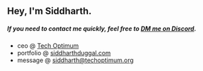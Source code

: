 
## Hey, I'm Siddharth.
##### If you need to contact me quickly, feel free to <a href="https://discord.com/users/910659572199464990"> DM me on Discord</a>. 



-  ceo @ [Tech Optimum](https://github.com/TechOptimum)
-  portfolio @ [siddharthduggal.com](https://siddharthduggal.com)
-  message @ [siddharth@techoptimum.org](siddharth@techoptimum.org)

